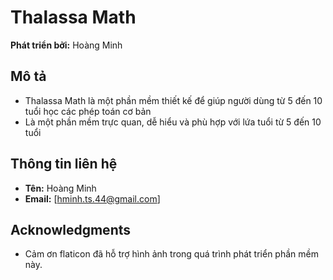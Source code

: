 # Thalassa Math  

**Phát triển bởi:** Hoàng Minh  

## Mô tả  
- Thalassa Math là một phần mềm thiết kế để giúp người dùng từ 5 đến 10 tuổi học các phép toán cơ bản
- Là một phần mềm trực quan, dễ hiểu và phù hợp với lứa tuổi từ 5 đến 10 tuổi

## Thông tin liên hệ  
- **Tên:** Hoàng Minh  
- **Email:** [hminh.ts.44@gmail.com]  

## Acknowledgments  
- Cảm ơn flaticon đã hỗ trợ hình ảnh trong quá trình phát triển phần mềm này.  
